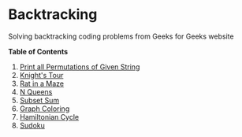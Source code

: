 # Backtracking
Solving backtracking coding problems from Geeks for Geeks website

**Table of Contents**

1. [Print all Permutations of Given String](http://www.geeksforgeeks.org/write-a-c-program-to-print-all-permutations-of-a-given-string/)
2. [Knight's Tour](http://www.geeksforgeeks.org/backtracking-set-1-the-knights-tour-problem/)
3. [Rat in a Maze](http://www.geeksforgeeks.org/backttracking-set-2-rat-in-a-maze/)
4. [N Queens](http://www.geeksforgeeks.org/backtracking-set-3-n-queen-problem/)
5. [Subset Sum](http://www.geeksforgeeks.org/backttracking-set-4-subset-sum/)
6. [Graph Coloring](http://www.geeksforgeeks.org/backttracking-set-5-m-coloring-problem/)
7. [Hamiltonian Cycle](http://www.geeksforgeeks.org/backtracking-set-7-hamiltonian-cycle/)
8. [Sudoku](http://www.geeksforgeeks.org/backtracking-set-7-suduku/)